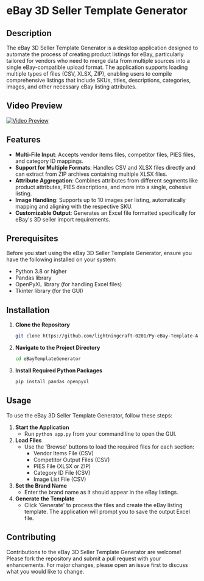 # eBay 3D Seller Template Generator

## Description
The eBay 3D Seller Template Generator is a desktop application designed to automate the process of creating product listings for eBay, particularly tailored for vendors who need to merge data from multiple sources into a single eBay-compatible upload format. The application supports loading multiple types of files (CSV, XLSX, ZIP), enabling users to compile comprehensive listings that include SKUs, titles, descriptions, categories, images, and other necessary eBay listing attributes.

## Video Preview
[![Video Preview](https://github.com/zima-0201/Project-Images/blob/main/video%20preview/Py-eBay-Template-Automation.png)](https://autobuffy-ebay.s3.eu-north-1.amazonaws.com/Detroit+Axle/Py-eBay-Template-Automation.mp4)

## Features
- **Multi-File Input**: Accepts vendor items files, competitor files, PIES files, and category ID mappings.
- **Support for Multiple Formats**: Handles CSV and XLSX files directly and can extract from ZIP archives containing multiple XLSX files.
- **Attribute Aggregation**: Combines attributes from different segments like product attributes, PIES descriptions, and more into a single, cohesive listing.
- **Image Handling**: Supports up to 10 images per listing, automatically mapping and aligning with the respective SKU.
- **Customizable Output**: Generates an Excel file formatted specifically for eBay's 3D seller import requirements.

## Prerequisites
Before you start using the eBay 3D Seller Template Generator, ensure you have the following installed on your system:
- Python 3.8 or higher
- Pandas library
- OpenPyXL library (for handling Excel files)
- Tkinter library (for the GUI)

## Installation
1. **Clone the Repository**
   ```bash
   git clone https://github.com/lightningcraft-0201/Py-eBay-Template-Automation.git
   ```
2. **Navigate to the Project Directory**
   ```bash
   cd eBayTemplateGenerator
   ```
3. **Install Required Python Packages**
   ```bash
   pip install pandas openpyxl
   ```

## Usage
To use the eBay 3D Seller Template Generator, follow these steps:
1. **Start the Application**
   - Run `python app.py` from your command line to open the GUI.
2. **Load Files**
   - Use the 'Browse' buttons to load the required files for each section:
     - Vendor Items File (CSV)
     - Competitor Output Files (CSV)
     - PIES File (XLSX or ZIP)
     - Category ID File (CSV)
     - Image List File (CSV)
3. **Set the Brand Name**
   - Enter the brand name as it should appear in the eBay listings.
4. **Generate the Template**
   - Click 'Generate' to process the files and create the eBay listing template. The application will prompt you to save the output Excel file.

## Contributing
Contributions to the eBay 3D Seller Template Generator are welcome! Please fork the repository and submit a pull request with your enhancements. For major changes, please open an issue first to discuss what you would like to change.
